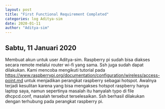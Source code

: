 ```yaml
---
layout: post
title: "First Functional Requirement Completed"
categories: log Aditya-sim
date: 2020-01-11
author: "Aditya-sim"
---
```


Sabtu, 11 Januari 2020
---------------
Membuat akun untuk user Aditya-sim. Raspberry pi sudah bisa diakses secara remote melalui router wi-fi yang sama. Ssh juga sudah dapat dilakukan. Kami mencoba mengikuti tutorial pada https://www.raspberrypi.org/documentation/configuration/wireless/access-point.md untuk menjadikan perangkat raspberry sebagai hotspot. Awalnya terjadi kesulitan karena yang bisa mengakses hotspot raspberry hanya laptop saya, namun sepertinya masalah itu hanyalah typo di file dhcpcd.conf, masalah tersebut terselesaikan.
Ssh berhasil dilakukan dengan terhubung pada perangkat raspberry pi.